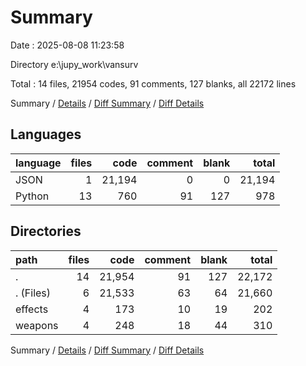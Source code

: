 # Summary

Date : 2025-08-08 11:23:58

Directory e:\\jupy_work\\vansurv

Total : 14 files,  21954 codes, 91 comments, 127 blanks, all 22172 lines

Summary / [Details](details.md) / [Diff Summary](diff.md) / [Diff Details](diff-details.md)

## Languages
| language | files | code | comment | blank | total |
| :--- | ---: | ---: | ---: | ---: | ---: |
| JSON | 1 | 21,194 | 0 | 0 | 21,194 |
| Python | 13 | 760 | 91 | 127 | 978 |

## Directories
| path | files | code | comment | blank | total |
| :--- | ---: | ---: | ---: | ---: | ---: |
| . | 14 | 21,954 | 91 | 127 | 22,172 |
| . (Files) | 6 | 21,533 | 63 | 64 | 21,660 |
| effects | 4 | 173 | 10 | 19 | 202 |
| weapons | 4 | 248 | 18 | 44 | 310 |

Summary / [Details](details.md) / [Diff Summary](diff.md) / [Diff Details](diff-details.md)